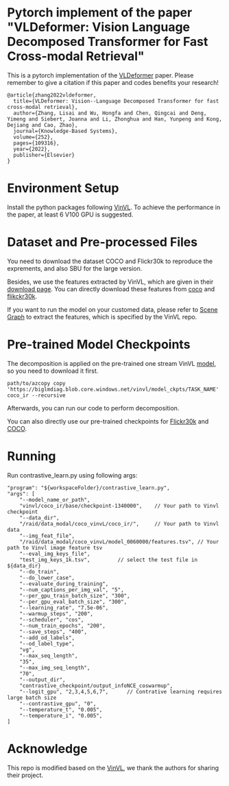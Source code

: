 # Pytorch implement of the paper "VLDeformer: Vision Language Decomposed Transformer for Fast Cross-modal Retrieval"
This is a pytorch implementation of the [VLDeformer](https://www.sciencedirect.com/science/article/pii/S0950705122006608) paper. Please remember to give a citation if this paper and codes benefits your research!
```
@article{zhang2022vldeformer,
  title={VLDeformer: Vision--Language Decomposed Transformer for fast cross-modal retrieval},
  author={Zhang, Lisai and Wu, Hongfa and Chen, Qingcai and Deng, Yimeng and Siebert, Joanna and Li, Zhonghua and Han, Yunpeng and Kong, Dejiang and Cao, Zhao},
  journal={Knowledge-Based Systems},
  volume={252},
  pages={109316},
  year={2022},
  publisher={Elsevier}
}
```
# Environment Setup
Install the python packages following [VinVL](https://github.com/microsoft/Oscar/blob/master/INSTALL.md). To achieve the performance in the paper, at least 6 V100 GPU is suggested.

# Dataset and Pre-processed Files
You need to download the dataset COCO and Flickr30k to reproduce the exprements, and also SBU for the large version.

Besides, we use the features extracted by VinVL, which are given in their [download page](https://github.com/microsoft/Oscar/blob/master/VinVL_DOWNLOAD.md). You can directly download these features from [coco](https://biglmdiag.blob.core.windows.net/vinvl/image_features/coco_X152C4_frcnnbig2_exp168model_0060000model.roi_heads.nm_filter_2_model.roi_heads.score_thresh_0.2/model_0060000/) and [flikckr30k](https://biglmdiag.blob.core.windows.net/vinvl/image_features/flickr30k_X152C4_frcnnbig2_exp168model_0060000model.roi_heads.nm_filter_2_model.roi_heads.score_thresh_0.2/model_0060000/).


If you want to run the model on your customed data, please refer to [Scene Graph](https://github.com/microsoft/scene_graph_benchmark) to extract the features, which is specified by the VinVL repo.
 

# Pre-trained Model Checkpoints
The decomposition is applied on the pre-trained one stream VinVL [model](https://github.com/microsoft/Oscar/blob/master/VinVL_DOWNLOAD.md#pre-trained-models), so you need to download it first.
```
path/to/azcopy copy 'https://biglmdiag.blob.core.windows.net/vinvl/model_ckpts/TASK_NAME' coco_ir --recursive
```

Afterwards, you can run our code to perform decomposition.

You can also directly use our pre-trained checkpoints for [Flickr30k](https://drive.google.com/file/d/1nL1GUj62TssgRO34SoHwKKXVFrXRktrw/view?usp=sharing) and [COCO](https://drive.google.com/file/d/1nL1GUj62TssgRO34SoHwKKXVFrXRktrw/view?usp=sharing).

# Running
Run contrastive_learn.py using following args:
```
"program": "${workspaceFolder}/contrastive_learn.py",
"args": [
    "--model_name_or_path",
    "vinvl/coco_ir/base/checkpoint-1340000",    // Your path to Vinvl checkpoint
    "--data_dir",
    "/raid/data_modal/coco_vinvL/coco_ir/",     // Your path to Vinvl data
    "--img_feat_file",
    "/raid/data_modal/coco_vinvL/model_0060000/features.tsv", // Your path to Vinvl image feature tsv
    "--eval_img_keys_file",         
    "test_img_keys_1k.tsv",         // select the test file in ${data_dir}  
    "--do_train",
    "--do_lower_case",
    "--evaluate_during_training",
    "--num_captions_per_img_val", "5",
    "--per_gpu_train_batch_size", "300",
    "--per_gpu_eval_batch_size", "300",
    "--learning_rate", "7.5e-06",
    "--warmup_steps", "200",
    "--scheduler", "cos",
    "--num_train_epochs", "200",
    "--save_steps", "400",
    "--add_od_labels",
    "--od_label_type",
    "vg",
    "--max_seq_length",
    "35",
    "--max_img_seq_length",
    "70",
    "--output_dir",
    "contrastive_checkpoint/output_infoNCE_coswarmup",
    "--logit_gpu", "2,3,4,5,6,7",      // Contrative learning requires large batch size
    "--contrastive_gpu", "0",
    "--temperature_t", "0.005",
    "--temperature_i", "0.005",
]
```

# Acknowledge
This repo is modified based on the [VinVL](https://github.com/microsoft/Oscar), we thank the authors for sharing their project.